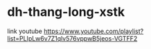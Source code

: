 # dh-thang-long-xstk
link youtube
https://www.youtube.com/playlist?list=PLIpLw6v7Z1qlv576vppwB5jeos-VGTFF2
